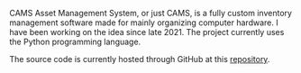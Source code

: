 CAMS Asset Management System, or just CAMS, is a fully custom inventory management software made for mainly organizing computer hardware. I have been working on the idea since late 2021. The project currently uses the Python programming language.

The source code is currently hosted through GitHub at this [repository](https://github.com/ctcl-bregis/cams/).

